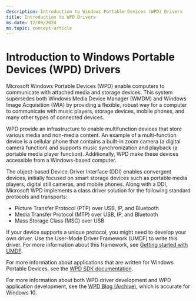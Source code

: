 ```yaml
---
description: Introduction to Windows Portable Devices (WPD) Drivers 
title: Introduction to WPD Drivers 
ms.date: 12/09/2024
ms.topic: concept-article
---
```


# Introduction to Windows Portable Devices (WPD) Drivers 

Microsoft Windows Portable Devices (WPD) enable computers to communicate with attached media and storage devices. This system supersedes both Windows Media Device Manager (WMDM) and Windows Image Acquisition (WIA) by providing a flexible, robust way for a computer to communicate with music players, storage devices, mobile phones, and many other types of connected devices.

WPD provide an infrastructure to enable multifunction devices that store various media and non-media content. An example of a multi-function device is a cellular phone that contains a built-in zoom camera (a digital camera function) and supports music synchronization and playback (a portable media player function). Additionally, WPD make these devices accessible from a Windows-based computer.

The object-based Device-Driver Interface (DDI) enables convergent devices, initially focused on smart storage devices such as portable media players, digital still cameras, and mobile phones. Along with a DDI, Microsoft WPD implements a class driver solution for the following standard protocols and transports:

- Picture Transfer Protocol (PTP) over USB, IP, and Bluetooth
- Media Transfer Protocol (MTP) over USB, IP, and Bluetooth
- Mass Storage Class (MSC) over USB

If your device supports a unique protocol, you might need to develop your own driver. Use the User-Mode Driver Framework (UMDF) to write this driver. For more information about this framework, see [Getting started with UMDF](../wdf/getting-started-with-umdf-version-2.md).

For more information about applications that are written for Windows Portable Devices, see the [WPD SDK documentation](/windows/win32/windows-portable-devices).

For more information about both WPD driver development and WPD application development, see the [WPD Blog (Archive)](/archive/blogs/wpdblog/), which is accurate for Windows 10.

 

 




